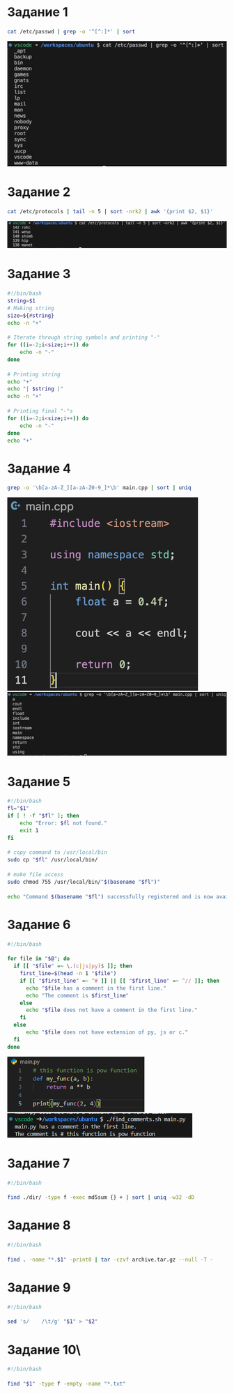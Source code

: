 # Задание 1

```sh
cat /etc/passwd | grep -o '^[^:]*' | sort
```

![Picture!](./Pasted%20image%2020240906184957.png "Picture")

# Задание 2

```sh
cat /etc/protocols | tail -n 5 | sort -nrk2 | awk '{print $2, $1}'
```

![Picture!](./Pasted%20image%2020240906190305.png "Picture")

# Задание 3

```sh
#!/bin/bash
string=$1
# Making string
size=${#string}
echo -n "+"

# Iterate through string symbols and printing "-"
for ((i=-2;i<size;i++)) do
	echo -n "-"
done

# Printing string
echo "+"
echo "| $string |"
echo -n "+"

# Printing final "-"s
for ((i=-2;i<size;i++)) do
	echo -n "-"
done
echo "+"
```

# Задание 4

```sh
grep -o '\b[a-zA-Z_][a-zA-Z0-9_]*\b' main.cpp | sort | uniq
```

![Picture!](./Pasted%20image%2020240906191549.png "Picture")
![Picture!](./Pasted%20image%2020240906191600.png "Picture")

# Задание 5

```sh
#!/bin/bash
fl="$1"
if [ ! -f "$fl" ]; then
	echo "Error: $fl not found."
	exit 1
fi

# copy command to /usr/local/bin
sudo cp "$fl" /usr/local/bin/

# make file access
sudo chmod 755 /usr/local/bin/"$(basename "$fl")"

echo "Command $(basename "$fl") successfully registered and is now available globally."
```

# Задание 6

```sh
#!/bin/bash

for file in "$@"; do
  if [[ "$file" =~ \.(c|js|py)$ ]]; then
    first_line=$(head -n 1 "$file")
    if [[ "$first_line" =~ ^# ]] || [[ "$first_line" =~ ^// ]]; then
      echo "$file has a comment in the first line."
      echo "The comment is $first_line"
    else
      echo "$file does not have a comment in the first line."
    fi
  else
	  echo "$file does not have extension of py, js or c."
  fi
done
```

![Picture!](./Pasted%20image%2020240913124840.png "Picture")
![Picture!](./Pasted%20image%2020240913125430.png "Picture")

# Задание 7

```sh
#!/bin/bash

find ./dir/ -type f -exec md5sum {} + | sort | uniq -w32 -dD
```

# Задание 8

```sh
#!/bin/bash

find . -name "*.$1" -print0 | tar -czvf archive.tar.gz --null -T -
```

# Задание 9

```sh
#!/bin/bash

sed 's/    /\t/g' "$1" > "$2"
```

# Задание 10\

```sh
#!/bin/bash

find "$1" -type f -empty -name "*.txt"
```
